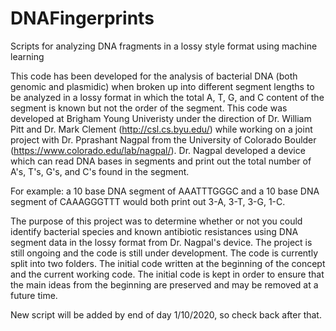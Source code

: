 # DNAFingerprints
Scripts for analyzing DNA fragments in a lossy style format using machine learning

This code has been developed for the analysis of bacterial DNA (both genomic and plasmidic) when broken up into different segment lengths to be analyzed in a lossy format in which the total A, T, G, and C content of the segment is known but not the order of the segment.
This code was developed at Brigham Young Univeristy under the direction of Dr. William Pitt and Dr. Mark Clement (http://csl.cs.byu.edu/) while working on a joint project with Dr. Pprashant Nagpal from the University of Colorado Boulder (https://www.colorado.edu/lab/nagpal/).
Dr. Nagpal developed a device which can read DNA bases in segments and print out the total number of A's, T's, G's, and C's found in the segment.

For example: a 10 base DNA segment of AAATTTGGGC and a 10 base DNA segment of CAAAGGGTTT would both print out 3-A, 3-T, 3-G, 1-C.

The purpose of this project was to determine whether or not you could identify bacterial species and known antibiotic resistances using DNA segment data in the lossy format from Dr. Nagpal's device.
The project is still ongoing and the code is still under development.
The code is currently split into two folders.
The initial code written at the beginning of the concept and the current working code.
The initial code is kept in order to ensure that the main ideas from the beginning are preserved and may be removed at a future time.

New script will be added by end of day 1/10/2020, so check back after that.
